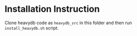 # Installation Instruction

Clone heavydb code as `heavydb_src` in this folder and then run `install_heavydb.sh` script.